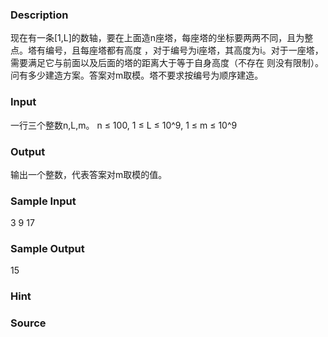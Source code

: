 
### Description
现在有一条[1,L]的数轴，要在上面造n座塔，每座塔的坐标要两两不同，且为整点。塔有编号，且每座塔都有高度
，对于编号为i座塔，其高度为i。对于一座塔，需要满足它与前面以及后面的塔的距离大于等于自身高度（不存在
则没有限制）。问有多少建造方案。答案对m取模。塔不要求按编号为顺序建造。


### Input
一行三个整数n,L,m。
n ≤ 100, 1 ≤ L ≤ 10^9, 1 ≤ m ≤ 10^9


### Output
输出一个整数，代表答案对m取模的值。


### Sample Input
3 9 17
### Sample Output
15
### Hint

### Source
